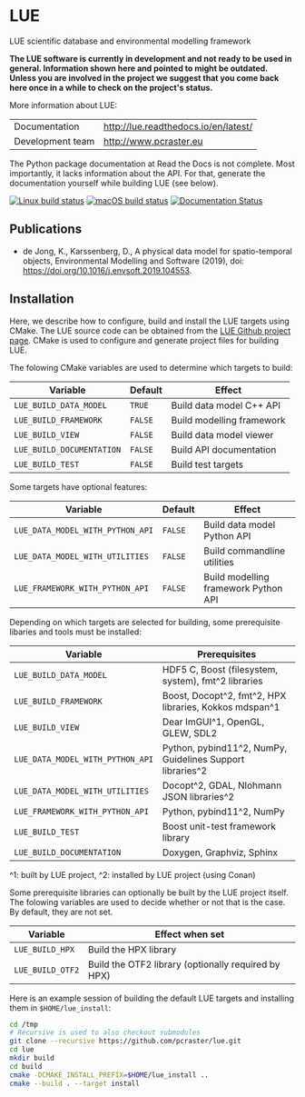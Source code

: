 # LUE
LUE scientific database and environmental modelling framework

**The LUE software is currently in development and not ready to be used
in general. Information shown here and pointed to might be
outdated. Unless you are involved in the project we suggest that you come
back here once in a while to check on the project's status.**


More information about LUE:

|                  |                                      |
| -----------------|--------------------------------------|
| Documentation    | http://lue.readthedocs.io/en/latest/ |
| Development team | http://www.pcraster.eu               |

The Python package documentation at Read the Docs is not complete. Most
importantly, it lacks information about the API. For that, generate the
documentation yourself while building LUE (see below).

[![Linux build status](https://github.com/pcraster/lue/workflows/Linux%20CI/badge.svg)](https://github.com/pcraster/lue/actions)
[![macOS build status](https://github.com/pcraster/lue/workflows/macOS%20CI/badge.svg)](https://github.com/pcraster/lue/actions)
[![Documentation Status](https://readthedocs.org/projects/docs/badge/)](https://lue.readthedocs.io/en/latest)


## Publications
- de Jong, K., Karssenberg, D., A physical data model for spatio-temporal
objects, Environmental Modelling and Software (2019), doi:
https://doi.org/10.1016/j.envsoft.2019.104553.


## Installation
Here, we describe how to configure, build and install the LUE
targets using CMake. The LUE source code can be obtained from the [LUE
Github project page](https://github.com/pcraster/lue). CMake is used to
configure and generate project files for building LUE.

The folowing CMake variables are used to determine which targets to build:

| Variable | Default | Effect |
| -------- | ------  | ------ |
| `LUE_BUILD_DATA_MODEL` | `TRUE` | Build data model C++ API |
| `LUE_BUILD_FRAMEWORK` | `FALSE` | Build modelling framework |
| `LUE_BUILD_VIEW` | `FALSE` | Build data model viewer |
| `LUE_BUILD_DOCUMENTATION` | `FALSE` | Build API documentation |
| `LUE_BUILD_TEST` | `FALSE` | Build test targets |

Some targets have optional features:

| Variable | Default | Effect |
| -------- | ------  | ------ |
| `LUE_DATA_MODEL_WITH_PYTHON_API` | `FALSE` | Build data model Python API |
| `LUE_DATA_MODEL_WITH_UTILITIES` | `FALSE` | Build commandline utilities |
| `LUE_FRAMEWORK_WITH_PYTHON_API` | `FALSE` | Build modelling framework Python API |

Depending on which targets are selected for building, some prerequisite
libaries and tools must be installed:

| Variable | Prerequisites |
| -------- | ------------- |
| `LUE_BUILD_DATA_MODEL` | HDF5 C, Boost (filesystem, system), fmt^2 libraries |
| `LUE_BUILD_FRAMEWORK` | Boost, Docopt^2, fmt^2, HPX libraries, Kokkos mdspan^1 |
| `LUE_BUILD_VIEW` | Dear ImGUI^1, OpenGL, GLEW, SDL2 |
| `LUE_DATA_MODEL_WITH_PYTHON_API` | Python, pybind11^2, NumPy, Guidelines Support libraries^2 |
| `LUE_DATA_MODEL_WITH_UTILITIES` | Docopt^2, GDAL, Nlohmann JSON libraries^2 |
| `LUE_FRAMEWORK_WITH_PYTHON_API` | Python, pybind11^2, NumPy |
| `LUE_BUILD_TEST` | Boost unit-test framework library |
| `LUE_BUILD_DOCUMENTATION` | Doxygen, Graphviz, Sphinx |

^1: built by LUE project, ^2: installed by LUE project (using Conan)

Some prerequisite libraries can optionally be built by the LUE project
itself. The folowing variables are used to decide whether or not that
is the case. By default, they are not set.

| Variable | Effect when set |
| -------- | --------------- |
| `LUE_BUILD_HPX` | Build the HPX library |
| `LUE_BUILD_OTF2` | Build the OTF2 library (optionally required by HPX) |


Here is an example session of building the default LUE targets and installing them in `$HOME/lue_install`:

```bash
cd /tmp
# Recursive is used to also checkout submodules
git clone --recursive https://github.com/pcraster/lue.git
cd lue
mkdir build
cd build
cmake -DCMAKE_INSTALL_PREFIX=$HOME/lue_install ..
cmake --build . --target install
```
